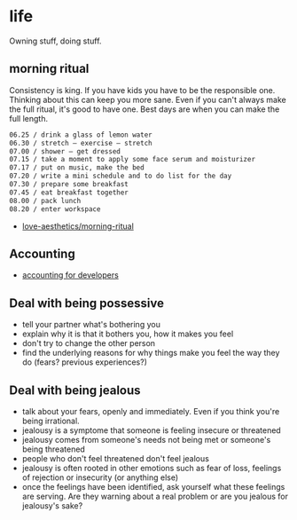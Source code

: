 # life
Owning stuff, doing stuff.

## morning ritual
Consistency is king. If you have kids you have to be the responsible one.
Thinking about this can keep you more sane. Even if you can't always make the
full ritual, it's good to have one. Best days are when you can make the full
length.
```txt
06.25 / drink a glass of lemon water
06.30 / stretch – exercise – stretch
07.00 / shower – get dressed
07.15 / take a moment to apply some face serum and moisturizer
07.17 / put on music, make the bed
07.20 / write a mini schedule and to do list for the day
07.30 / prepare some breakfast
07.45 / eat breakfast together
08.00 / pack lunch
08.20 / enter workspace
```

- [love-aesthetics/morning-ritual](http://love-aesthetics.nl/morning-ritual/)

## Accounting
- [accounting for developers](https://docs.google.com/document/d/1HDLRa6vKpclO1JtxbGB5NeAYWf8cf1UMGy22o8OZZq4/preview?sle=true#)

## Deal with being possessive
- tell your partner what's bothering you
- explain why it is that it bothers you, how it makes you feel
- don't try to change the other person
- find the underlying reasons for why things make you feel the way they do
  (fears? previous experiences?)

## Deal with being jealous
- talk about your fears, openly and immediately. Even if you think you're being
  irrational.
- jealousy is a symptome that someone is feeling insecure or threatened
- jealousy comes from someone's needs not being met or someone's being
  threatened
- people who don't feel threatened don't feel jealous
- jealousy is often rooted in other emotions such as fear of loss, feelings of
  rejection or insecurity (or anything else)
- once the feelings have been identified, ask yourself what these feelings are
  serving. Are they warning about a real problem or are you jealous for
  jealousy's sake?
